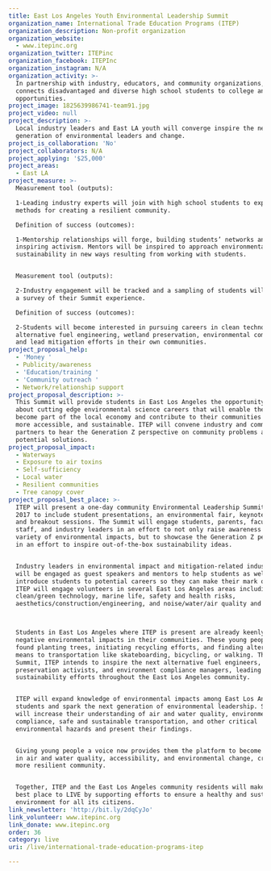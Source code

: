 ```yaml
---
title: East Los Angeles Youth Environmental Leadership Summit
organization_name: International Trade Education Programs (ITEP)
organization_description: Non-profit organization
organization_website:
  - www.itepinc.org
organization_twitter: ITEPinc
organization_facebook: ITEPInc
organization_instagram: N/A
organization_activity: >-
  In partnership with industry, educators, and community organizations, ITEP
  connects disadvantaged and diverse high school students to college and career
  opportunities.
project_image: 1825639986741-team91.jpg
project_video: null
project_description: >-
  Local industry leaders and East LA youth will converge inspire the next
  generation of environmental leaders and change.
project_is_collaboration: 'No'
project_collaborators: N/A
project_applying: '$25,000'
project_areas:
  - East LA
project_measure: >-
  Measurement tool (outputs):

  1-Leading industry experts will join with high school students to explore new
  methods for creating a resilient community.

  Definition of success (outcomes):

  1-Mentorship relationships will forge, building students’ networks and
  inspiring activism. Mentors will be inspired to approach environmental
  sustainability in new ways resulting from working with students.


  Measurement tool (outputs):

  2-Industry engagement will be tracked and a sampling of students will complete
  a survey of their Summit experience.

  Definition of success (outcomes):

  2-Students will become interested in pursuing careers in clean technology,
  alternative fuel engineering, wetland preservation, environmental compliance,
  and lead mitigation efforts in their own communities.
project_proposal_help:
  - 'Money '
  - Publicity/awareness
  - 'Education/training '
  - 'Community outreach '
  - Network/relationship support
project_proposal_description: >-
  This Summit will provide students in East Los Angeles the opportunity to learn
  about cutting edge environmental science careers that will enable them to
  become part of the local economy and contribute to their communities cleaner,
  more accessible, and sustainable. ITEP will convene industry and community
  partners to hear the Generation Z perspective on community problems and
  potential solutions.
project_proposal_impact:
  - Waterways
  - Exposure to air toxins
  - Self-sufficiency
  - Local water
  - Resilient communities
  - Tree canopy cover
project_proposal_best_place: >-
  ITEP will present a one-day community Environmental Leadership Summit in Fall
  2017 to include student presentations, an environmental fair, keynote speaker,
  and breakout sessions. The Summit will engage students, parents, faculty and
  staff, and industry leaders in an effort to not only raise awareness of a
  variety of environmental impacts, but to showcase the Generation Z perspective
  in an effort to inspire out-of-the-box sustainability ideas.


  Industry leaders in environmental impact and mitigation-related industries
  will be engaged as guest speakers and mentors to help students as well as
  introduce students to potential careers so they can make their mark on future.
  ITEP will engage volunteers in several East Los Angeles areas including
  clean/green technology, marine life, safety and health risks,
  aesthetics/construction/engineering, and noise/water/air quality and impacts. 



  Students in East Los Angeles where ITEP is present are already keenly aware of
  negative environmental impacts in their communities. These young people can be
  found planting trees, initiating recycling efforts, and finding alternative
  means to transportation like skateboarding, bicycling, or walking. Through the
  Summit, ITEP intends to inspire the next alternative fuel engineers, wetland
  preservation activists, and environment compliance managers, leading
  sustainability efforts throughout the East Los Angeles community.


  ITEP will expand knowledge of environmental impacts among East Los Angeles
  students and spark the next generation of environmental leadership. Students
  will increase their understanding of air and water quality, environmental
  compliance, safe and sustainable transportation, and other critical
  environmental hazards and present their findings.


  Giving young people a voice now provides them the platform to become leaders
  in air and water quality, accessibility, and environmental change, creating a
  more resilient community. 


  Together, ITEP and the East Los Angeles community residents will make LA the
  best place to LIVE by supporting efforts to ensure a healthy and sustainable
  environment for all its citizens.
link_newsletter: 'http://bit.ly/2dqCyJo'
link_volunteer: www.itepinc.org
link_donate: www.itepinc.org
order: 36
category: live
uri: /live/international-trade-education-programs-itep

---
```


